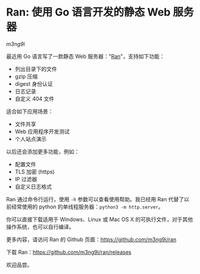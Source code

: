 Ran: 使用 Go 语言开发的静态 Web 服务器
======================================

*m3ng9i*

最近用 Go 语言写了一款静态 Web 服务器："[Ran](https://github.com/m3ng9i/ran)"，支持如下功能：

- 列出目录下的文件
- gzip 压缩
- digest 身份认证
- 日志记录
- 自定义 404 文件

适合如下应用场景：

- 文件共享
- Web 应用程序开发测试
- 个人站点演示

以后还会添加更多功能，例如：

- 配置文件
- TLS 加密 (https)
- IP 过滤器
- 自定义日志格式

Ran 通过命令行运行，使用 `-h` 参数可以查看使用帮助。我已经用 Ran 代替了以前经常使用的 python 的单线程服务器：`python3 -m http.server`。

你可以直接下载适用于 Windows、Linux 或 Mac OS X 的可执行文件，对于其他操作系统，也可以自行编译。

更多内容，请访问 Ran 的 Github 页面：<https://github.com/m3ng9i/ran>

下载 Ran：<https://github.com/m3ng9i/ran/releases>

欢迎品尝。
